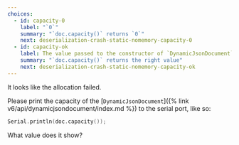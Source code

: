 ```yaml
---
choices:
  - id: capacity-0
    label: "`0`"
    summary: "`doc.capacity()` returns `0`"
    next: deserialization-crash-static-nomemory-capacity-0
  - id: capacity-ok
    label: The value passed to the constructor of `DynamicJsonDocument`
    summary: "`doc.capacity()` returns the right value"
    next: deserialization-crash-static-nomemory-capacity-ok
---
```


It looks like the allocation failed.

Please print the capacity of the [`DynamicJsonDocument`]({% link v6/api/dynamicjsondocument/index.md %}) to the serial port, like so:

```c++
Serial.println(doc.capacity());
```

What value does it show?
